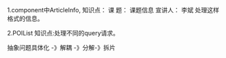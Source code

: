 1.component中ArticleInfo,
知识点： 
课  题： 课题信息
宣讲人： 李斌
处理这样格式的信息。

2.POIList
知识点:处理不同的query请求。

抽象问题具体化 -》解耦 -》分解-》拆片

